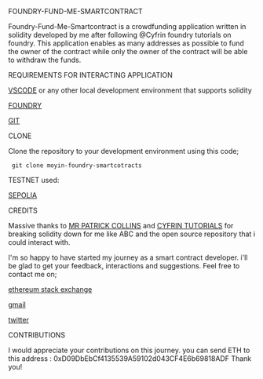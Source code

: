 FOUNDRY-FUND-ME-SMARTCONTRACT

Foundry-Fund-Me-Smartcontract is a crowdfunding application written in solidity developed by me after following @Cyfrin foundry tutorials on foundry. This application enables as many addresses as possible to fund the owner of the contract while only the owner of the contract will be able to withdraw the funds.

REQUIREMENTS FOR INTERACTING APPLICATION

[VSCODE](https://code.visualstudio.com/) or any other local development environment that supports solidity

[FOUNDRY](https://getfoundry.sh/)

[GIT](https://git-scm.com/book/en/v2/Getting-Started-Installing-Git)



CLONE

Clone the repository to your development environment using this code;

``` git clone moyin-foundry-smartcotracts```



TESTNET used: 

[SEPOLIA](https://sepoliafaucet.com/)



CREDITS


Massive thanks to [MR PATRICK COLLINS](https://github.com/PatrickAlphaC) and [CYFRIN TUTORIALS](https://github.com/Cyfrin) for breaking solidity down for me like ABC and the open source repository that i could interact with.


I'm so happy to have started my journey as a smart contract developer. i'll be glad to get your feedback, interactions and suggestions. Feel free to contact me on;


[ethereum stack exchange](https://ethereum.stackexchange.com/users/130079/moyinmaala)


[gmail](moyinweb3@gmail.com)


[twitter](twitter.com/alafia122) 

CONTRIBUTIONS

I would appreciate your contributions on this journey. you can send ETH to this address : 0xD09DbEbCf4135539A59102d043CF4E6b69818ADF 
Thank you!
